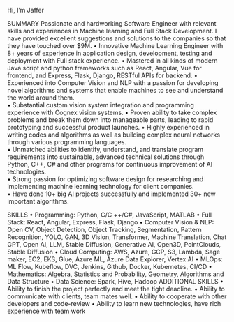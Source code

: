 Hi, I’m Jaffer

SUMMARY 
Passionate and hardworking Software Engineer with relevant skills and experiences in Machine learning and Full Stack Development. 
I have provided excellent suggestions and solutions to the companies so that they have touched over $9M. 
• Innovative Machine Learning Engineer with 8+ years of experience in application design, development, testing and deployment with Full stack experience. 
• Mastered in all kinds of modern Java script and python frameworks such as React, Angular, Vue for frontend, and Express, Flask, Django, RESTful APIs for backend. 
• Experienced into Computer Vision and NLP with a passion for developing novel algorithms and systems that enable machines to see and understand the world around them.  
• Substantial custom vision system integration and programming experience with Cognex vision systems. 
• Proven ability to take complex problems and break them down into manageable parts, leading to rapid prototyping and successful product launches. 
• Highly experienced in writing codes and algorithms as well as building complex neural networks through various programming languages.  
• Unmatched abilities to identify, understand, and translate program requirements into sustainable, advanced technical solutions through Python, C++, C# and other programs for continuous improvement of AI technologies.   
• Strong passion for optimizing software design for researching and implementing machine learning technology for client companies.  
• Have done 10+ big AI projects successfully and implemented 30+ new important algorithms. 

SKILLS 
• Programming: Python, C/C ++/C#, JavaScript, MATLAB 
• Full Stack: React, Angular, Express, Flask, Django 
• Computer Vision & NLP: Open CV, Object Detection, Object Tracking, Segmentation, Pattern Recognition, YOLO, GAN, 3D Vision, Transformer, Machine Translation, Chat GPT, Open AI, LLM, Stable Diffusion, Generative AI, Open3D, PointClouds, Stable Diffusion 
• Cloud Computing: AWS, Azure, GCP, S3, Lambda, Sage maker, EC2, EKS, Glue, Azure ML, Azure Data Explorer, Vertex AI 
• MLOps: ML Flow, Kubeflow, DVC, Jenkins, Github, Docker, Kubernetes, CI/CD 
• Mathematics: Algebra, Statistics and Probability, Geometry, Algorithms and Data Structure 
• Data Science: Spark, Hive, Hadoop 
ADDITIONAL SKILLS 
• Ability to finish the project perfectly and meet the tight deadline. 
• Ability to communicate with clients, team mates well. 
• Ability to cooperate with other developers and code-review 
• Ability to learn new technologies, have rich experience with team work 
